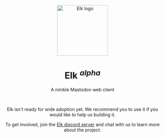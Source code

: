 <p align="center">
  <a href="https://elk.zone" target="_blank" rel="noopener noreferrer">
    <img width="160" height="160" src="https://elk.zone/logo.svg" alt="Elk logo">
  </a>
</p>

<h1 align="center"/>Elk <sup><em>alpha</em></sup></h1>

<p align="center">
A nimble Mastodon web client
</p>

<br/>

<p align="center">
Elk isn't ready for wide adoption yet. We recommend you to use it if you would like to help us building it.
</p>

<p align="center">
To get involved, join the <a href="https://chat.elk.zone">Elk discord server</a> and chat with us to learn more about the project.
</p>
